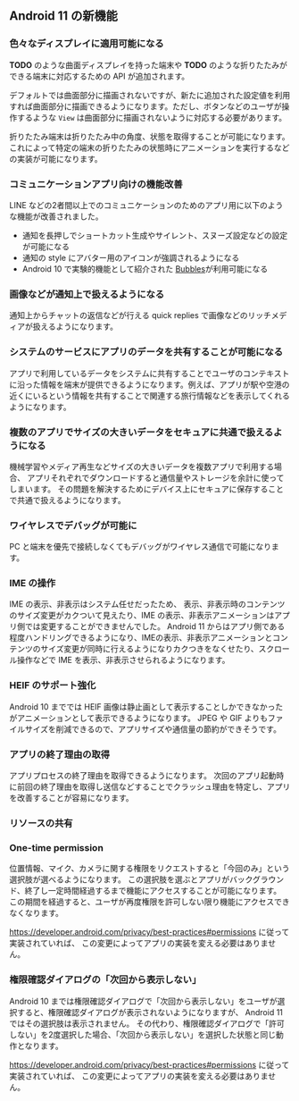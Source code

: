 ## Android 11 の新機能

### 色々なディスプレイに適用可能になる

**TODO** のような曲面ディスプレイを持った端末や **TODO** のような折りたたみができる端末に対応するための API が追加されます。

デフォルトでは曲面部分に描画されないですが、新たに追加された設定値を利用すれば曲面部分に描画できるようになります。ただし、ボタンなどのユーザが操作するような `View` は曲面部分に描画されないように対応する必要があります。

折りたたみ端末は折りたたみ中の角度、状態を取得することが可能になります。
これによって特定の端末の折りたたみの状態時にアニメーションを実行するなどの実装が可能になります。

### コミュニケーションアプリ向けの機能改善

LINE などの2者間以上でのコミュニケーションのためのアプリ用に以下のような機能が改善されました。

* 通知を長押しでショートカット生成やサイレント、スヌーズ設定などの設定が可能になる
* 通知の style にアバター用のアイコンが強調されるようになる
* Android 10 で実験的機能として紹介された [Bubbles](https://developer.android.com/guide/topics/ui/bubbles)が利用可能になる

### 画像などが通知上で扱えるようになる

通知上からチャットの返信などが行える quick replies で画像などのリッチメディアが扱えるようになります。

### システムのサービスにアプリのデータを共有することが可能になる

アプリで利用しているデータをシステムに共有することでユーザのコンテキストに沿った情報を端末が提供できるようになります。例えば、アプリが駅や空港の近くにいるという情報を共有することで関連する旅行情報などを表示してくれるようになります。

### 複数のアプリでサイズの大きいデータをセキュアに共通で扱えるようになる

機械学習やメディア再生などサイズの大きいデータを複数アプリで利用する場合、
アプリそれぞれでダウンロードすると通信量やストレージを余計に使ってしまいます。
その問題を解決するためにデバイス上にセキュアに保存することで共通で扱えるようになります。

### ワイヤレスでデバッグが可能に

PC と端末を優先で接続しなくてもデバッグがワイヤレス通信で可能になります。

### IME の操作

IME の表示、非表示はシステム任せだったため、
表示、非表示時のコンテンツのサイズ変更がカクついて見えたり、IME の表示、非表示アニメーションはアプリ側では変更することができませんでした。
Android 11 からはアプリ側である程度ハンドリングできるようになり、IMEの表示、非表示アニメーションとコンテンツのサイズ変更が同時に行えるようになりカクつきをなくせたり、スクロール操作などで IME を表示、非表示させられるようになります。

### HEIF のサポート強化

Android 10 まででは HEIF 画像は静止画として表示することしかできなかったがアニメーションとして表示できるようになります。
JPEG や GIF よりもファイルサイズを削減できるので、アプリサイズや通信量の節約ができそうです。

### アプリの終了理由の取得

アプリプロセスの終了理由を取得できるようになります。
次回のアプリ起動時に前回の終了理由を取得し送信などすることでクラッシュ理由を特定し、アプリを改善することが容易になります。

### リソースの共有

### One-time permission

位置情報、マイク、カメラに関する権限をリクエストすると「今回のみ」という選択肢が選べるようになります。
この選択肢を選ぶとアプリがバックグラウンド、終了し一定時間経過するまで機能にアクセスすることが可能になります。
この期間を経過すると、ユーザが再度権限を許可しない限り機能にアクセスできなくなります。

https://developer.android.com/privacy/best-practices#permissions に従って実装されていれば、
この変更によってアプリの実装を変える必要はありません。

### 権限確認ダイアログの「次回から表示しない」

Android 10 までは権限確認ダイアログで「次回から表示しない」をユーザが選択すると、権限確認ダイアログが表示されないようになりますが、
Android 11 ではその選択肢は表示されません。
その代わり、権限確認ダイアログで「許可しない」を2度選択した場合、「次回から表示しない」を選択した状態と同じ動作となります。

https://developer.android.com/privacy/best-practices#permissions に従って実装されていれば、
この変更によってアプリの実装を変える必要はありません。
